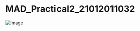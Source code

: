 # MAD_Practical2_21012011032

![image](https://github.com/JaviyaShreya/MAD_Practical2_21012011032/assets/98646013/77c52edd-3c98-422f-938a-95070e91423e)
